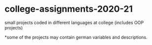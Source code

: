 # college-assignments-2020-21
small projects coded in different languages at college (includes OOP projects)

*some of the projects may contain german variables and descriptions.
